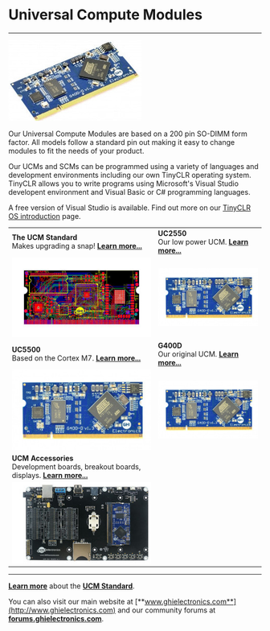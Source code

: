 # Universal Compute Modules
---
![G400D](../images/g400d_noborder.jpg)

Our Universal Compute Modules are based on a 200 pin SO-DIMM form factor.  All models follow a standard pin out making it easy to change modules to fit the needs of your product.

Our UCMs and SCMs can be programmed using a variety of languages and development environments including our own TinyCLR operating system.  TinyCLR allows you to write programs using Microsoft's Visual Studio developent environment and Visual Basic or C# programming languages.

A free version of Visual Studio is available.  Find out more on our [TinyCLR OS introduction](../tinyclr/intro.md) page. 

|  |  |
|--|--|
| **The UCM Standard** </br> Makes upgrading a snap! [**Learn more...**](standard.md) | **UC2550** </br> Our low power UCM. [**Learn more...**](uc2550.md) |
| [![UCM SOM](images/som.jpg)](standard.md) | [![G400D](images/g400d.jpg)](uc2550.md) |
| **UC5500** </br> Based on the Cortex M7. [**Learn more...**](uc5550.md) | **G400D** </br> Our original UCM. [**Learn more...**](g400d.md) |
| [![G400D](images/g400d.jpg)](uc5550.md) | [![G400D](images/g400d.jpg)](g400d.md) |
| **UCM Accessories** </br> Development boards, breakout boards, displays. [**Learn more...**](accessories.md) |  |
| [![G400 Dev Board](images/ucm_dev_board.jpg)](accessories.md) |  |

***

[**Learn more**](standard.md) about the [**UCM Standard**](standard.md).

You can also visit our main website at [**www.ghielectronics.com**](http://www.ghielectronics.com) and our community forums at [**forums.ghielectronics.com**](https://forums.ghielectronics.com/).